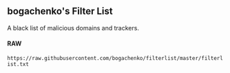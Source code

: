 ## bogachenko's Filter List

A black list of malicious domains and trackers.

#### RAW

`https://raw.githubusercontent.com/bogachenko/filterlist/master/filterlist.txt`